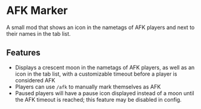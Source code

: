 # AFK Marker
A small mod that shows an icon in the nametags of AFK players and next to their names in the tab list.

## Features
* Displays a crescent moon in the nametags of AFK players, as well as an icon in the tab list,
  with a customizable timeout before a player is considered AFK
* Players can use `/afk` to manually mark themselves as AFK
* Paused players will have a pause icon displayed instead of a moon until
  the AFK timeout is reached; this feature may be disabled in config.